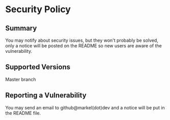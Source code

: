 # Security Policy

## Summary

You may notify about security issues, but they won't probably be solved, only a notice will be posted on the README so new users are aware of the vulnerability.

## Supported Versions

Master branch

## Reporting a Vulnerability

You may send an email to github@markel(dot)dev and a notice will be put in the README file.
